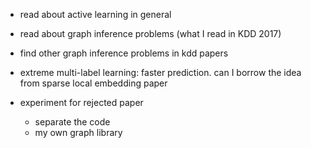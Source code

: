 - read about active learning in general
- read about graph inference problems (what I read in KDD 2017)
- find other graph inference problems in kdd papers

- extreme multi-label learning: faster prediction. can I borrow the idea from sparse local embedding paper

- experiment for rejected paper
  - separate the code
  - my own graph library

